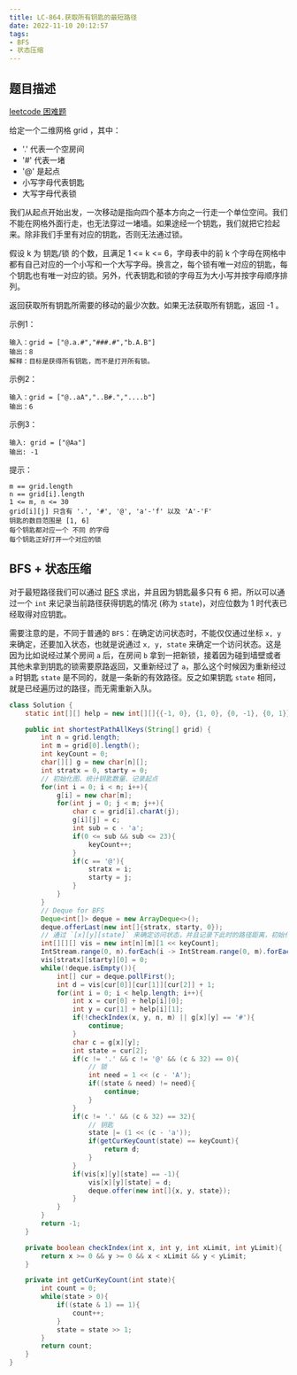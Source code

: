 ```yaml
---
title: LC-864.获取所有钥匙的最短路径
date: 2022-11-10 20:12:57
tags:
- BFS
- 状态压缩
---
```


## 题目描述
[leetcode 困难题](https://leetcode.cn/problems/shortest-path-to-get-all-keys/)

给定一个二维网格 grid ，其中：

- '.' 代表一个空房间
- '#' 代表一堵
- '@' 是起点
- 小写字母代表钥匙
- 大写字母代表锁

我们从起点开始出发，一次移动是指向四个基本方向之一行走一个单位空间。我们不能在网格外面行走，也无法穿过一堵墙。如果途经一个钥匙，我们就把它捡起来。除非我们手里有对应的钥匙，否则无法通过锁。

假设 k 为 钥匙/锁 的个数，且满足 1 <= k <= 6，字母表中的前 k 个字母在网格中都有自己对应的一个小写和一个大写字母。换言之，每个锁有唯一对应的钥匙，每个钥匙也有唯一对应的锁。另外，代表钥匙和锁的字母互为大小写并按字母顺序排列。

返回获取所有钥匙所需要的移动的最少次数。如果无法获取所有钥匙，返回 -1 。

示例1：
```
输入：grid = ["@.a.#","###.#","b.A.B"]
输出：8
解释：目标是获得所有钥匙，而不是打开所有锁。
```

示例2：
```
输入：grid = ["@..aA","..B#.","....b"]
输出：6
```

示例3：
```
输入: grid = ["@Aa"]
输出: -1
```

提示：
```
m == grid.length
n == grid[i].length
1 <= m, n <= 30
grid[i][j] 只含有 '.', '#', '@', 'a'-'f' 以及 'A'-'F'
钥匙的数目范围是 [1, 6] 
每个钥匙都对应一个 不同 的字母
每个钥匙正好打开一个对应的锁
```

## BFS + 状态压缩
对于最短路径我们可以通过 [BFS](https://oi-wiki.org/graph/bfs/) 求出，并且因为钥匙最多只有 6 把，所以可以通过一个 `int` 来记录当前路径获得钥匙的情况 (称为 `state`)，对应位数为 1 时代表已经取得对应钥匙。

需要注意的是，不同于普通的 `BFS`：在确定访问状态时，不能仅仅通过坐标 `x, y` 来确定，还要加入状态，也就是说通过 `x, y, state` 来确定一个访问状态。这是因为比如说经过某个房间 `a` 后，在房间 `b` 拿到一把新锁，接着因为碰到墙壁或者其他未拿到钥匙的锁需要原路返回，又重新经过了 `a`，那么这个时候因为重新经过 `a` 时钥匙 `state` 是不同的，就是一条新的有效路径。反之如果钥匙 `state` 相同，就是已经遍历过的路径，而无需重新入队。
```Java
class Solution {
    static int[][] help = new int[][]{{-1, 0}, {1, 0}, {0, -1}, {0, 1}};

    public int shortestPathAllKeys(String[] grid) {
        int n = grid.length;
        int m = grid[0].length();
        int keyCount = 0;
        char[][] g = new char[n][];
        int stratx = 0, starty = 0;
        // 初始化图、统计钥匙数量、记录起点
        for(int i = 0; i < n; i++){
            g[i] = new char[m];
            for(int j = 0; j < m; j++){
                char c = grid[i].charAt(j);
                g[i][j] = c;
                int sub = c - 'a';
                if(0 <= sub && sub <= 23){
                    keyCount++;
                }
                if(c == '@'){
                    stratx = i;
                    starty = j;
                }
            }
        }
        // Deque for BFS
        Deque<int[]> deque = new ArrayDeque<>();
        deque.offerLast(new int[]{stratx, starty, 0});
        // 通过 `[x][y][state]` 来确定访问状态，并且记录下此时的路径距离，初始化为 -1 表示未访问过
        int[][][] vis = new int[n][m][1 << keyCount];
        IntStream.range(0, n).forEach(i -> IntStream.range(0, m).forEach(j -> Arrays.fill(vis[i][j], - 1)));
        vis[stratx][starty][0] = 0;
        while(!deque.isEmpty()){
            int[] cur = deque.pollFirst();
            int d = vis[cur[0]][cur[1]][cur[2]] + 1;
            for(int i = 0; i < help.length; i++){
                int x = cur[0] + help[i][0];
                int y = cur[1] + help[i][1];
                if(!checkIndex(x, y, n, m) || g[x][y] == '#'){
                    continue;
                }
                char c = g[x][y];
                int state = cur[2];
                if(c != '.' && c != '@' && (c & 32) == 0){
                    // 锁
                    int need = 1 << (c - 'A');
                    if((state & need) != need){
                        continue;
                    }
                }
                if(c != '.' && (c & 32) == 32){ 
                    // 钥匙
                    state |= (1 << (c - 'a'));
                    if(getCurKeyCount(state) == keyCount){
                        return d;
                    }
                }
                if(vis[x][y][state] == -1){
                    vis[x][y][state] = d;
                    deque.offer(new int[]{x, y, state});
                }
            }
        }
        return -1;
    }

    private boolean checkIndex(int x, int y, int xLimit, int yLimit){
        return x >= 0 && y >= 0 && x < xLimit && y < yLimit;
    }

    private int getCurKeyCount(int state){
        int count = 0;
        while(state > 0){
            if((state & 1) == 1){
                count++;
            }
            state = state >> 1;
        }
        return count;
    }
}
```